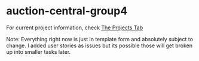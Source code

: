 # auction-central-group4

For current project information, check [The Projects Tab](https://github.com/tannerdanger/auction-central-group4/projects/1)

Note: Everything right now is just in template form and absolutely subject to change. I added user stories as issues but its possible those will get broken up into smaller tasks later.

